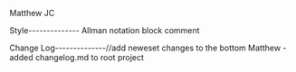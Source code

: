 Matthew 
JC


Style--------------
Allman notation
block comment








Change Log--------------//add neweset changes to the bottom
Matthew - added changelog.md to root project
